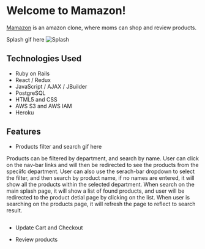 # Welcome to Mamazon!
[Mamazon](https://mamazon-fullstack.herokuapp.com/#/) is an amazon clone, where moms can shop and review products. 

Splash gif here
![Splash](https://mamazon-seeds.s3.us-west-1.amazonaws.com/ezgif.com-gif-maker+(4).gif)

## Technologies Used
* Ruby on Rails 
* React / Redux 
* JavaScript / AJAX / JBuilder 
* PostgreSQL 
* HTML5 and CSS
* AWS S3 and AWS IAM 
* Heroku 

## Features
* Products filter and search
gif here

Products can be filtered by department, and search by name. User can click on the nav-bar links and will then be redirected to see the products from the speciifc department. User can also use the serach-bar dropdown to select the filter, and then search by product name, if no names are entered, it will show all the products within the selected department. 
When search on the main splash page, it will show a list of found products, and user will be redirected to the product detial page by clicking on the list. When user is searching on the products page, it will refresh the page to reflect to search result. 

```

```
* Update Cart and Checkout 

* Review products
